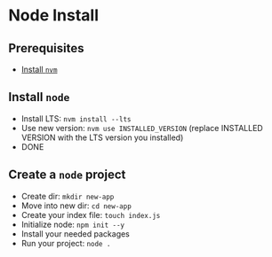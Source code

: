 # Node Install

## Prerequisites

- [Install `nvm`](./nvm-install.md)

## Install `node`

- Install LTS: `nvm install --lts`
- Use new version: `nvm use INSTALLED_VERSION` (replace INSTALLED VERSION with the LTS version you installed)
- DONE

## Create a `node` project

- Create dir: `mkdir new-app`
- Move into new dir: `cd new-app`
- Create your index file: `touch index.js`
- Initialize node: `npm init --y`
- Install your needed packages
- Run your project: `node .`
